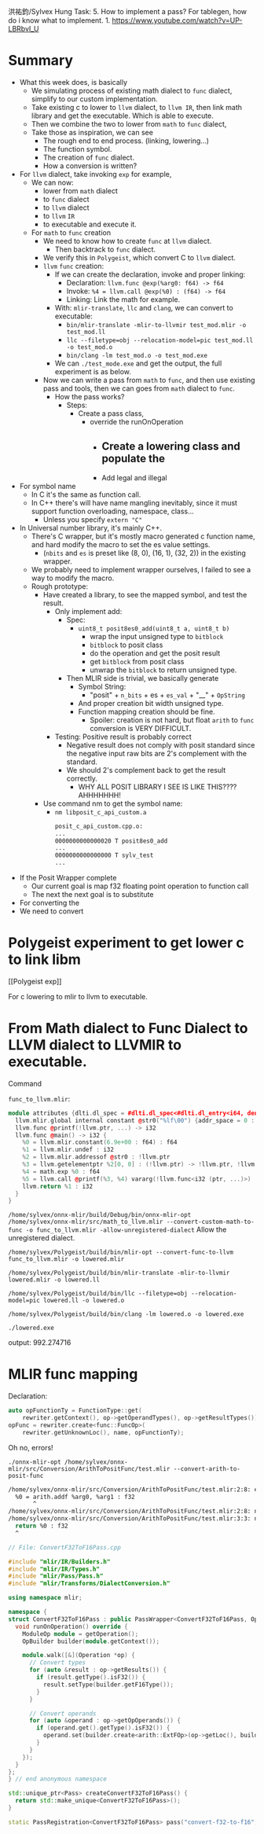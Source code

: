 洪祐鈞/Sylvex Hung
Task:
5. How to implement a pass? For tablegen, how do i know what to implement.
	1. https://www.youtube.com/watch?v=UP-LBRbvI_U

# Summary

- What this week does, is basically
	- We simulating process of existing math dialect to `func` dialect, simplify to our custom  implementation.
	- Take existing c to lower to `llvm` dialect, to `llvm IR`, then link math library and get the executable. Which is able to execute.
	- Then we combine the two to lower from `math` to `func` dialect, 
	- Take those as inspiration, we can see
		- The rough end to end process. (linking, lowering...)
		- The function symbol.
		- The creation of `func` dialect.
		- How a conversion is written?
- For `llvm` dialect, take invoking `exp` for example, 
	- We can now:
		- lower from `math` dialect 
		- to `func` dialect 
		- to `llvm` dialect 
		- to `llvm` `IR`
		- to executable and execute it.
	- For `math` to `func` creation
		- We need to know how to create `func` at `llvm` dialect. 
			- Then backtrack to `func` dialect.
		- We verify this in `Polygeist`, which convert C to `llvm` dialect.
		- `llvm` `func` creation:
			- If we can create the declaration, invoke and proper linking:
				- Declaration: `llvm.func @exp(%arg0: f64) -> f64`
				- Invoke: `%4 = llvm.call @exp(%0) : (f64) -> f64`
				- Linking: Link the math for example.
			- With: `mlir-translate`, `llc` and `clang`, we can convert to executable:
				- `bin/mlir-translate -mlir-to-llvmir test_mod.mlir -o test_mod.ll`
				- `llc --filetype=obj --relocation-model=pic test_mod.ll -o test_mod.o`
				- `bin/clang -lm test_mod.o -o test_mod.exe`
			- We can `./test_mode.exe` and get the output, the full experiment is as below.
		- Now we can write a pass from `math` to `func`, and then use existing pass and tools, then we can goes from `math` dialect to `func`.
			- How the pass works?
				- Steps:
					- Create a pass class, 
						- override the runOnOperation
							- Create a lowering class and populate the 
								- 
							- Add legal and illegal
- For symbol name
	- In C it's the same as function call.
	- In C++ there's will have name mangling inevitably, since it must support function overloading, namespace, class...
		- Unless you specify `extern "C"`
- In Universal number library, it's mainly C++.
	- There's C wrapper, but it's mostly macro generated c function name, and hard modify the macro to set the es value settings. 
		- (`nbits` and `es` is preset like (8, 0), (16, 1), (32, 2)) in the existing wrapper.
	- We probably need to implement wrapper ourselves, I failed to see a way to modify the macro.
	- Rough prototype:
		- Have created a library, to see the mapped symbol, and test the result.
			- Only implement add:
				- Spec:
					- `uint8_t posit8es0_add(uint8_t a, uint8_t b)`
						- wrap the input unsigned type to `bitblock`
						- `bitblock` to posit class
						- do the operation and get the posit result
						- get `bitblock` from posit class
						- unwrap the `bitblock` to return unsigned type.
				- Then MLIR side is trivial, we basically generate
					- Symbol String:
						- "posit" + `n_bits` + es + `es_val` + "__" + `OpString`
					- And proper creation bit width unsigned type.
					- Function mapping creation should be fine.
						- Spoiler: creation is not hard, but float `arith` to `func` conversion is VERY DIFFICULT.
			- Testing: Positive result is probably correct
				- Negative result does not comply with posit standard since the negative input raw bits are 2's complement with the standard.
				- We should 2's complement back to get the result correctly.
					- WHY ALL POSIT LIBRARY I SEE IS LIKE THIS???? AHHHHHHH!
		- Use command nm to get the symbol name:
			- `nm libposit_c_api_custom.a`
			    ```bash
			    posit_c_api_custom.cpp.o:
				...
				0000000000000020 T posit8es0_add
				...
				0000000000000000 T sylv_test
				...
			    ```
- If the Posit Wrapper complete
	- Our current goal is map f32 floating point operation to function call
	- The next the next goal is to substitute
- For converting the 
- We need to convert

# Polygeist experiment to get lower c to link libm

[[Polygeist exp]]

For c lowering to mlir to llvm to executable.

# From Math dialect to Func Dialect to LLVM dialect to LLVMIR to executable.

Command

`func_to_llvm.mlir`:

```cpp
module attributes {dlti.dl_spec = #dlti.dl_spec<#dlti.dl_entry<i64, dense<64> : vector<2xi32>>, #dlti.dl_entry<!llvm.ptr<272>, dense<64> : vector<4xi32>>, #dlti.dl_entry<!llvm.ptr<271>, dense<32> : vector<4xi32>>, #dlti.dl_entry<!llvm.ptr<270>, dense<32> : vector<4xi32>>, #dlti.dl_entry<f80, dense<128> : vector<2xi32>>, #dlti.dl_entry<i16, dense<16> : vector<2xi32>>, #dlti.dl_entry<i8, dense<8> : vector<2xi32>>, #dlti.dl_entry<i1, dense<8> : vector<2xi32>>, #dlti.dl_entry<!llvm.ptr, dense<64> : vector<4xi32>>, #dlti.dl_entry<f128, dense<128> : vector<2xi32>>, #dlti.dl_entry<f64, dense<64> : vector<2xi32>>, #dlti.dl_entry<f16, dense<16> : vector<2xi32>>, #dlti.dl_entry<i32, dense<32> : vector<2xi32>>, #dlti.dl_entry<"dlti.stack_alignment", 128 : i32>, #dlti.dl_entry<"dlti.endianness", "little">>, llvm.data_layout = "e-m:e-p270:32:32-p271:32:32-p272:64:64-i64:64-f80:128-n8:16:32:64-S128", llvm.target_triple = "x86_64-unknown-linux-gnu", "polygeist.target-cpu" = "x86-64", "polygeist.target-features" = "+cmov,+cx8,+fxsr,+mmx,+sse,+sse2,+x87", "polygeist.tune-cpu" = "generic"} {
  llvm.mlir.global internal constant @str0("%lf\00") {addr_space = 0 : i32}
  llvm.func @printf(!llvm.ptr, ...) -> i32
  llvm.func @main() -> i32 {
    %0 = llvm.mlir.constant(6.9e+00 : f64) : f64
    %1 = llvm.mlir.undef : i32
    %2 = llvm.mlir.addressof @str0 : !llvm.ptr
    %3 = llvm.getelementptr %2[0, 0] : (!llvm.ptr) -> !llvm.ptr, !llvm.array<4 x i8>
    %4 = math.exp %0 : f64
    %5 = llvm.call @printf(%3, %4) vararg(!llvm.func<i32 (ptr, ...)>) : (!llvm.ptr, f64) -> i32
    llvm.return %1 : i32
  }
}
```

`/home/sylvex/onnx-mlir/build/Debug/bin/onnx-mlir-opt /home/sylvex/onnx-mlir/src/math_to_llvm.mlir --convert-custom-math-to-func -o func_to_llvm.mlir -allow-unregistered-dialect`
	Allow the unregistered dialect.

`/home/sylvex/Polygeist/build/bin/mlir-opt --convert-func-to-llvm func_to_llvm.mlir -o lowered.mlir`

`/home/sylvex/Polygeist/build/bin/mlir-translate -mlir-to-llvmir lowered.mlir -o lowered.ll`

`/home/sylvex/Polygeist/build/bin/llc --filetype=obj --relocation-model=pic lowered.ll -o lowered.o`

`/home/sylvex/Polygeist/build/bin/clang -lm lowered.o -o lowered.exe`

`./lowered.exe`

output: 992.274716

# MLIR func mapping

Declaration:

```cpp
auto opFunctionTy = FunctionType::get(
	rewriter.getContext(), op->getOperandTypes(), op->getResultTypes());
opFunc = rewriter.create<func::FuncOp>(
	rewriter.getUnknownLoc(), name, opFunctionTy);
```

Oh no, errors!

`./onnx-mlir-opt /home/sylvex/onnx-mlir/src/Conversion/ArithToPositFunc/test.mlir --convert-arith-to-posit-func`

```bash
/home/sylvex/onnx-mlir/src/Conversion/ArithToPositFunc/test.mlir:2:8: error: failed to materialize conversion for result #0 of operation 'arith.addf' that remained live after conversion
  %0 = arith.addf %arg0, %arg1 : f32
       ^
/home/sylvex/onnx-mlir/src/Conversion/ArithToPositFunc/test.mlir:2:8: note: see current operation: %1 = "arith.addf"(%arg0, %arg1) <{fastmath = #arith.fastmath<none>}> : (f32, f32) -> f32
/home/sylvex/onnx-mlir/src/Conversion/ArithToPositFunc/test.mlir:3:3: note: see existing live user here: func.return %1 : f32
  return %0 : f32
  ^
```

```cpp
// File: ConvertF32ToF16Pass.cpp

#include "mlir/IR/Builders.h"
#include "mlir/IR/Types.h"
#include "mlir/Pass/Pass.h"
#include "mlir/Transforms/DialectConversion.h"

using namespace mlir;

namespace {
struct ConvertF32ToF16Pass : public PassWrapper<ConvertF32ToF16Pass, OperationPass<ModuleOp>> {
  void runOnOperation() override {
    ModuleOp module = getOperation();
    OpBuilder builder(module.getContext());

    module.walk([&](Operation *op) {
      // Convert types
      for (auto &result : op->getResults()) {
        if (result.getType().isF32()) {
          result.setType(builder.getF16Type());
        }
      }

      // Convert operands
      for (auto &operand : op->getOpOperands()) {
        if (operand.get().getType().isF32()) {
          operand.set(builder.create<arith::ExtFOp>(op->getLoc(), builder.getF16Type(), operand.get()));
        }
      }
    });
  }
};
} // end anonymous namespace

std::unique_ptr<Pass> createConvertF32ToF16Pass() {
  return std::make_unique<ConvertF32ToF16Pass>();
}

static PassRegistration<ConvertF32ToF16Pass> pass("convert-f32-to-f16", "Convert all f32 types and values to f16");
```